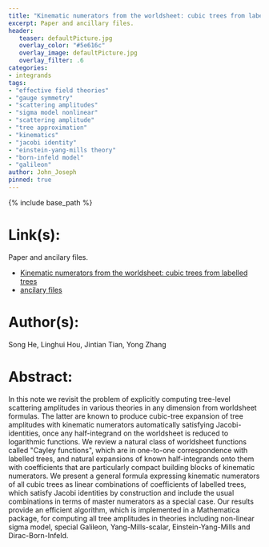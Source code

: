 ```yaml
---
title: "Kinematic numerators from the worldsheet: cubic trees from labelled trees"
excerpt: Paper and ancillary files.
header:
   teaser: defaultPicture.jpg
   overlay_color: "#5e616c"
   overlay_image: defaultPicture.jpg
   overlay_filter: .6
categories:
- integrands
tags:
- "effective field theories"
- "gauge symmetry"
- "scattering amplitudes"
- "sigma model nonlinear"
- "scattering amplitude"
- "tree approximation"
- "kinematics"
- "jacobi identity"
- "einstein-yang-mills theory"
- "born-infeld model"
- "galileon"
author: John_Joseph
pinned: true
---
```

{% include base_path %}

# Link(s):
Paper and ancilary files.
  * [Kinematic numerators from the worldsheet: cubic trees from labelled trees](https://arxiv.org/abs/2103.15810)
  * [ancilary files](https://arxiv.org/src/2103.15810/anc)

# Author(s):
Song He, Linghui Hou, Jintian Tian, Yong Zhang

# Abstract:
In this note we revisit the problem of explicitly computing tree-level scattering amplitudes in various theories in any dimension from worldsheet formulas. The latter are known to produce cubic-tree expansion of tree amplitudes with kinematic numerators automatically satisfying Jacobi-identities, once any half-integrand on the worldsheet is reduced to logarithmic functions. We review a natural class of worldsheet functions called "Cayley functions", which are in one-to-one correspondence with labelled trees, and natural expansions of known half-integrands onto them with coefficients that are particularly compact building blocks of kinematic numerators. We present a general formula expressing kinematic numerators of all cubic trees as linear combinations of coefficients of labelled trees, which satisfy Jacobi identities by construction and include the usual combinations in terms of master numerators as a special case. Our results provide an efficient algorithm, which is implemented in a Mathematica package, for computing all tree amplitudes in theories including non-linear sigma model, special Galileon, Yang-Mills-scalar, Einstein-Yang-Mills and Dirac-Born-Infeld.